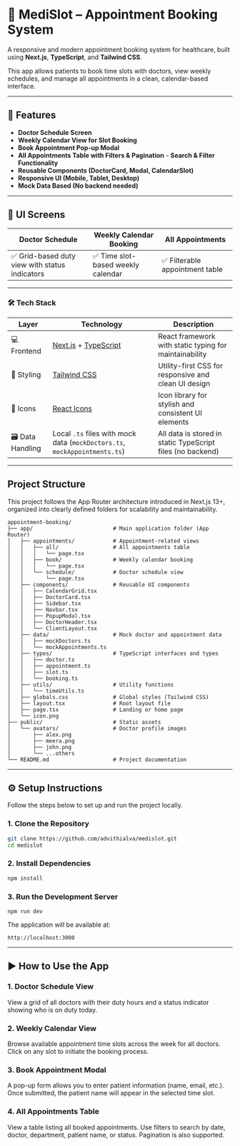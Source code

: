 # 🏥 MediSlot – Appointment Booking System

A responsive and modern appointment booking system for healthcare, built using **Next.js**, **TypeScript**, and **Tailwind CSS**. 

This app allows patients to book time slots with doctors, view weekly schedules, and manage all appointments in a clean, calendar-based interface.

---

## 🚀 Features

- **Doctor Schedule Screen**  
- **Weekly Calendar View for Slot Booking**  
- **Book Appointment Pop-up Modal**  
- **All Appointments Table with Filters & Pagination**  - **Search & Filter Functionality**  
- **Reusable Components (DoctorCard, Modal, CalendarSlot)**  
- **Responsive UI (Mobile, Tablet, Desktop)**  
- **Mock Data Based (No backend needed)**

---

## 📸 UI Screens

| Doctor Schedule | Weekly Calendar Booking | All Appointments |
|-----------------|--------------------------|------------------|
| ✅ Grid-based duty view with status indicators | ✅ Time slot-based weekly calendar | ✅ Filterable appointment table |

---

### 🛠️ Tech Stack

| Layer              | Technology                                                                 | Description                                                  |
|--------------------|-----------------------------------------------------------------------------|--------------------------------------------------------------|
| 💻 Frontend        | [Next.js](https://nextjs.org/) + [TypeScript](https://www.typescriptlang.org/) | React framework with static typing for maintainability       |
| 🎨 Styling         | [Tailwind CSS](https://tailwindcss.com/)                                     | Utility-first CSS for responsive and clean UI design         |
| 🎯 Icons           | [React Icons](https://react-icons.github.io/react-icons/)                    | Icon library for stylish and consistent UI elements          |
| 🗃️ Data Handling   | Local `.ts` files with mock data (`mockDoctors.ts`, `mockAppointments.ts`)  | All data is stored in static TypeScript files (no backend)   |


-------
## Project Structure

This project follows the App Router architecture introduced in Next.js 13+, organized into clearly defined folders for scalability and maintainability.

```
appointment-booking/
├── app/                         # Main application folder (App Router)
│   ├── appointments/            # Appointment-related views
│   │   ├── all/                 # All appointments table
│   │   │   └── page.tsx
│   │   ├── book/                # Weekly calendar booking
│   │   │   └── page.tsx
│   │   └── schedule/            # Doctor schedule view
│   │       └── page.tsx
│   ├── components/              # Reusable UI components
│   │   ├── CalendarGrid.tsx
│   │   ├── DoctorCard.tsx
│   │   ├── Sidebar.tsx
│   │   ├── Navbar.tsx
│   │   ├── PopupModal.tsx
│   │   ├── DoctorHeader.tsx
│   │   └── ClientLayout.tsx
│   ├── data/                    # Mock doctor and appointment data
│   │   ├── mockDoctors.ts
│   │   └── mockAppointments.ts
│   ├── types/                   # TypeScript interfaces and types
│   │   ├── doctor.ts
│   │   ├── appointment.ts
│   │   ├── slot.ts
│   │   └── booking.ts
│   ├── utils/                   # Utility functions
│   │   └── timeUtils.ts
│   ├── globals.css              # Global styles (Tailwind CSS)
│   ├── layout.tsx               # Root layout file
│   ├── page.tsx                 # Landing or home page
│   └── icon.png                
├── public/                      # Static assets
│   └── avatars/                 # Doctor profile images
│       ├── alex.png
│       ├── meera.png
│       ├── john.png
│       └── ...others
└── README.md                    # Project documentation

```

---
## ⚙️ Setup Instructions

Follow the steps below to set up and run the project locally.

### 1. Clone the Repository

```bash
git clone https://github.com/advithialva/medislot.git
cd medislot
```

### 2. Install Dependencies

```bash
npm install
```
### 3. Run the Development Server

```
npm run dev
```

The application will be available at:
```
http://localhost:3000
```
---
## ▶️ How to Use the App

### 1. Doctor Schedule View
View a grid of all doctors with their duty hours and a status indicator showing who is on duty today.

### 2. Weekly Calendar View
Browse available appointment time slots across the week for all doctors. Click on any slot to initiate the booking process.

### 3. Book Appointment Modal
A pop-up form allows you to enter patient information (name, email, etc.). Once submitted, the patient name will appear in the selected time slot.

### 4. All Appointments Table
View a table listing all booked appointments. Use filters to search by date, doctor, department, patient name, or status. Pagination is also supported.



